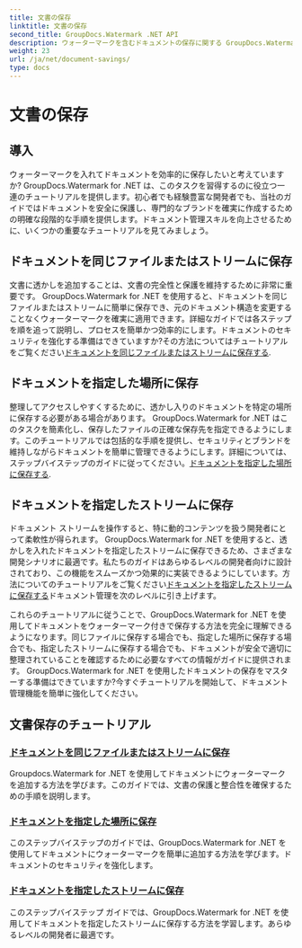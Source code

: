 ```yaml
---
title: 文書の保存
linktitle: 文書の保存
second_title: GroupDocs.Watermark .NET API
description: ウォーターマークを含むドキュメントの保存に関する GroupDocs.Watermark for .NET チュートリアルを参照してください。ドキュメントのセキュリティと管理を強化するための段階的な方法を学びます。
weight: 23
url: /ja/net/document-savings/
type: docs
---
```

# 文書の保存

## 導入

ウォーターマークを入れてドキュメントを効率的に保存したいと考えていますか? GroupDocs.Watermark for .NET は、このタスクを習得するのに役立つ一連のチュートリアルを提供します。初心者でも経験豊富な開発者でも、当社のガイドではドキュメントを安全に保護し、専門的なブランドを確実に作成するための明確な段階的な手順を提供します。ドキュメント管理スキルを向上させるために、いくつかの重要なチュートリアルを見てみましょう。

## ドキュメントを同じファイルまたはストリームに保存
文書に透かしを追加することは、文書の完全性と保護を維持するために非常に重要です。 GroupDocs.Watermark for .NET を使用すると、ドキュメントを同じファイルまたはストリームに簡単に保存でき、元のドキュメント構造を変更することなくウォーターマークを確実に適用できます。詳細なガイドでは各ステップを順を追って説明し、プロセスを簡単かつ効率的にします。ドキュメントのセキュリティを強化する準備はできていますか?その方法についてはチュートリアルをご覧ください[ドキュメントを同じファイルまたはストリームに保存する](./save-document-same-file-stream/).

## ドキュメントを指定した場所に保存
整理してアクセスしやすくするために、透かし入りのドキュメントを特定の場所に保存する必要がある場合があります。 GroupDocs.Watermark for .NET はこのタスクを簡素化し、保存したファイルの正確な保存先を指定できるようにします。このチュートリアルでは包括的な手順を提供し、セキュリティとブランドを維持しながらドキュメントを簡単に管理できるようにします。詳細については、ステップバイステップのガイドに従ってください。[ドキュメントを指定した場所に保存する](./save-document-specified-location/).

## ドキュメントを指定したストリームに保存
ドキュメント ストリームを操作すると、特に動的コンテンツを扱う開発者にとって柔軟性が得られます。 GroupDocs.Watermark for .NET を使用すると、透かしを入れたドキュメントを指定したストリームに保存できるため、さまざまな開発シナリオに最適です。私たちのガイドはあらゆるレベルの開発者向けに設計されており、この機能をスムーズかつ効果的に実装できるようにしています。方法についてのチュートリアルをご覧ください[ドキュメントを指定したストリームに保存する](./save-document-specified-stream/)ドキュメント管理を次のレベルに引き上げます。

これらのチュートリアルに従うことで、GroupDocs.Watermark for .NET を使用してドキュメントをウォーターマーク付きで保存する方法を完全に理解できるようになります。同じファイルに保存する場合でも、指定した場所に保存する場合でも、指定したストリームに保存する場合でも、ドキュメントが安全で適切に整理されていることを確認するために必要なすべての情報がガイドに提供されます。 GroupDocs.Watermark for .NET を使用したドキュメントの保存をマスターする準備はできていますか?今すぐチュートリアルを開始して、ドキュメント管理機能を簡単に強化してください。

## 文書保存のチュートリアル
### [ドキュメントを同じファイルまたはストリームに保存](./save-document-same-file-stream/)
Groupdocs.Watermark for .NET を使用してドキュメントにウォーターマークを追加する方法を学びます。このガイドでは、文書の保護と整合性を確保するための手順を説明します。
### [ドキュメントを指定した場所に保存](./save-document-specified-location/)
このステップバイステップのガイドでは、GroupDocs.Watermark for .NET を使用してドキュメントにウォーターマークを簡単に追加する方法を学びます。ドキュメントのセキュリティを強化します。
### [ドキュメントを指定したストリームに保存](./save-document-specified-stream/)
このステップバイステップ ガイドでは、GroupDocs.Watermark for .NET を使用してドキュメントを指定したストリームに保存する方法を学習します。あらゆるレベルの開発者に最適です。
